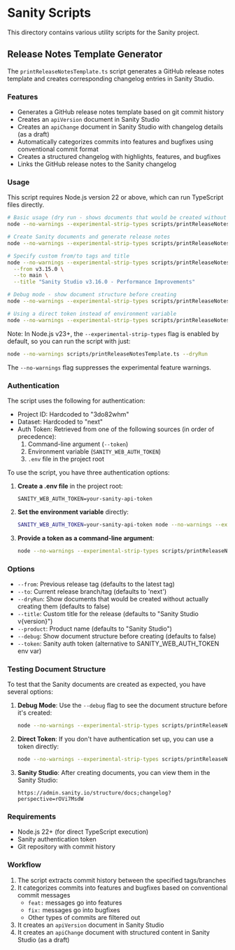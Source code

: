# Sanity Scripts

This directory contains various utility scripts for the Sanity project.

## Release Notes Template Generator

The `printReleaseNotesTemplate.ts` script generates a GitHub release notes template and creates corresponding changelog entries in Sanity Studio.

### Features

- Generates a GitHub release notes template based on git commit history
- Creates an `apiVersion` document in Sanity Studio
- Creates an `apiChange` document in Sanity Studio with changelog details (as a draft)
- Automatically categorizes commits into features and bugfixes using conventional commit format
- Creates a structured changelog with highlights, features, and bugfixes
- Links the GitHub release notes to the Sanity changelog

### Usage

This script requires Node.js version 22 or above, which can run TypeScript files directly.

```bash
# Basic usage (dry run - shows documents that would be created without actually creating them)
node --no-warnings --experimental-strip-types scripts/printReleaseNotesTemplate.ts --dryRun

# Create Sanity documents and generate release notes
node --no-warnings --experimental-strip-types scripts/printReleaseNotesTemplate.ts

# Specify custom from/to tags and title
node --no-warnings --experimental-strip-types scripts/printReleaseNotesTemplate.ts \
  --from v3.15.0 \
  --to main \
  --title "Sanity Studio v3.16.0 - Performance Improvements"

# Debug mode - show document structure before creating
node --no-warnings --experimental-strip-types scripts/printReleaseNotesTemplate.ts --debug

# Using a direct token instead of environment variable
node --no-warnings --experimental-strip-types scripts/printReleaseNotesTemplate.ts --token "your-sanity-api-token"
```

Note: In Node.js v23+, the `--experimental-strip-types` flag is enabled by default, so you can run the script with just:

```bash
node --no-warnings scripts/printReleaseNotesTemplate.ts --dryRun
```

The `--no-warnings` flag suppresses the experimental feature warnings.

### Authentication

The script uses the following for authentication:

- Project ID: Hardcoded to "3do82whm"
- Dataset: Hardcoded to "next"
- Auth Token: Retrieved from one of the following sources (in order of precedence):
  1. Command-line argument (`--token`)
  2. Environment variable (`SANITY_WEB_AUTH_TOKEN`)
  3. `.env` file in the project root

To use the script, you have three authentication options:

1. **Create a .env file** in the project root:

   ```
   SANITY_WEB_AUTH_TOKEN=your-sanity-api-token
   ```

2. **Set the environment variable** directly:

   ```bash
   SANITY_WEB_AUTH_TOKEN=your-sanity-api-token node --no-warnings --experimental-strip-types scripts/printReleaseNotesTemplate.ts
   ```

3. **Provide a token as a command-line argument**:
   ```bash
   node --no-warnings --experimental-strip-types scripts/printReleaseNotesTemplate.ts --token "your-sanity-api-token"
   ```

### Options

- `--from`: Previous release tag (defaults to the latest tag)
- `--to`: Current release branch/tag (defaults to 'next')
- `--dryRun`: Show documents that would be created without actually creating them (defaults to false)
- `--title`: Custom title for the release (defaults to "Sanity Studio v{version}")
- `--product`: Product name (defaults to "Sanity Studio")
- `--debug`: Show document structure before creating (defaults to false)
- `--token`: Sanity auth token (alternative to SANITY_WEB_AUTH_TOKEN env var)

### Testing Document Structure

To test that the Sanity documents are created as expected, you have several options:

1. **Debug Mode**: Use the `--debug` flag to see the document structure before it's created:

   ```bash
   node --no-warnings --experimental-strip-types scripts/printReleaseNotesTemplate.ts --debug
   ```

2. **Direct Token**: If you don't have authentication set up, you can use a token directly:

   ```bash
   node --no-warnings --experimental-strip-types scripts/printReleaseNotesTemplate.ts --token "your-sanity-api-token"
   ```

3. **Sanity Studio**: After creating documents, you can view them in the Sanity Studio:
   ```
   https://admin.sanity.io/structure/docs;changelog?perspective=rOVi7MsdW
   ```

### Requirements

- Node.js 22+ (for direct TypeScript execution)
- Sanity authentication token
- Git repository with commit history

### Workflow

1. The script extracts commit history between the specified tags/branches
2. It categorizes commits into features and bugfixes based on conventional commit messages
   - `feat:` messages go into features
   - `fix:` messages go into bugfixes
   - Other types of commits are filtered out
3. It creates an `apiVersion` document in Sanity Studio
4. It creates an `apiChange` document with structured content in Sanity Studio (as a draft)

